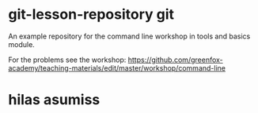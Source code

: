 # git-lesson-repository git
An example repository for the command line workshop in tools and basics module.

For the problems see the workshop: https://github.com/greenfox-academy/teaching-materials/edit/master/workshop/command-line
# hilas asumiss

